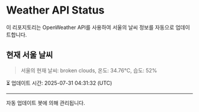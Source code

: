
# Weather API Status

이 리포지토리는 OpenWeather API를 사용하여 서울의 날씨 정보를 자동으로 업데이트합니다.

## 현재 서울 날씨
> 서울의 현재 날씨: broken clouds, 온도: 34.76°C, 습도: 52%

⏳ 업데이트 시간: 2025-07-31 04:31:32 (UTC)

---
자동 업데이트 봇에 의해 관리됩니다.
